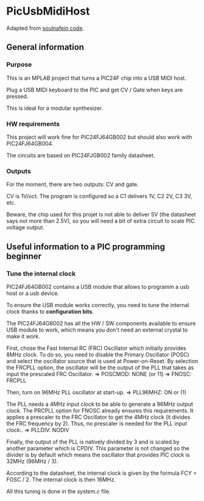 # PicUsbMidiHost

Adapted from [soulnafein code](https://github.com/soulnafein/midi-to-cv/).

## General information

### Purpose

This is an MPLAB project that turns a PIC24F chip into a USB MIDI host.

Plug a USB MIDI keyboard to the PIC and get CV / Gate when keys are pressed.

This is ideal for a modular synthesizer.

### HW requirements

This project will work fine for PIC24FJ64GB002 but should also work with PIC24FJ64GB004.

The circuits are based on PIC24FJGB002 family datasheet.

### Outputs

For the moment, there are two outputs: CV and gate.

CV is 1V/oct. The program is configured so a C1 delivers 1V, C2 2V, C3 3V, etc.

Beware, the chip used for this projet is not able to deliver 5V (the datasheet says not more than 2.5V), so you will need a bit of extra circuit to scale PIC voltage output.

## Useful information to a PIC programming beginner

### Tune the internal clock

PIC24FJ64GB002 contains a USB module that allows to programm a usb host or a usb device.

To ensure the USB module works correctly, you need to tune the internal clock thanks to **configuration bits**.

The PIC24FJ64GB002 has all the HW / SW components available to ensure USB module to work, which means you don't need an external crystal to make it work.

First, chose the Fast Internal RC (FRC) Oscillator which initially provides 8MHz clock. To do so, you need to disable the Primary Oscillator (POSC) and select the oscillator source that is used at Power-on-Reset. By selection the FRCPLL option, the oscillator will be the output of the PLL that takes as input the prescaled FRC Oscillator.
=> POSCMOD: NONE (or 11)
=> FNOSC: FRCPLL

Then, turn on 96MHz PLL oscillator at start-up.
=> PLL96MHZ: ON or (1)

The PLL needs a 4MHz input clock to be able to generate a 96MHz output clock. The PRCPLL option for FNOSC already ensures this requirements. It applies a prescaler to the FRC Oscillator to get the 4MHz clock (it divides the FRC frequency by 2). Thus, no prescaler is needed for the PLL input clock:.
=> PLLDIV: NODIV

Finally, the output of the PLL is natively divided by 3 and is scaled by another parameter which is CPDIV. This parameter is not changed so the divider is by default which means the oscillator that provides PIC clock is 32MHz (96MHz / 3).

According to the datasheet, the internal clock is given by the formula FCY = FOSC / 2. The internal clock is then 16MHz.

All this tuning is done in the *system.c* file.



